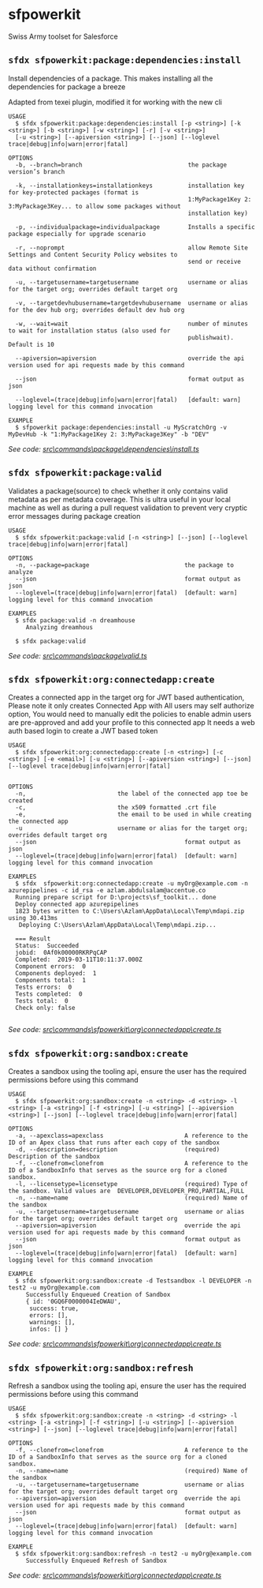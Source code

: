 sfpowerkit
==========

Swiss Army toolset for Salesforce

## `sfdx sfpowerkit:package:dependencies:install`

Install dependencies of a package. This makes installing all the dependencies for package a breeze

Adapted from texei plugin, modified it for working with the new cli

```
USAGE
  $ sfdx sfpowerkit:package:dependencies:install [-p <string>] [-k <string>] [-b <string>] [-w <string>] [-r] [-v <string>] 
  [-u <string>] [--apiversion <string>] [--json] [--loglevel trace|debug|info|warn|error|fatal]

OPTIONS
  -b, --branch=branch                              the package version’s branch

  -k, --installationkeys=installationkeys          installation key for key-protected packages (format is
                                                   1:MyPackage1Key 2: 3:MyPackage3Key... to allow some packages without
                                                   installation key)

  -p, --individualpackage=individualpackage        Installs a specific package especially for upgrade scenario

  -r, --noprompt                                   allow Remote Site Settings and Content Security Policy websites to
                                                   send or receive data without confirmation

  -u, --targetusername=targetusername              username or alias for the target org; overrides default target org

  -v, --targetdevhubusername=targetdevhubusername  username or alias for the dev hub org; overrides default dev hub org

  -w, --wait=wait                                  number of minutes to wait for installation status (also used for
                                                   publishwait). Default is 10

  --apiversion=apiversion                          override the api version used for api requests made by this command

  --json                                           format output as json

  --loglevel=(trace|debug|info|warn|error|fatal)   [default: warn] logging level for this command invocation

EXAMPLE
  $ sfpowerkit package:dependencies:install -u MyScratchOrg -v MyDevHub -k "1:MyPackage1Key 2: 3:MyPackage3Key" -b "DEV"
```

_See code: [src\commands\package\dependencies\install.ts](https://github.com/azlam-abdulsalam/sfpowerkit/blob/v1.0.0/src\commands\sfpowerkit\package\dependencies\install.ts)_

## `sfdx sfpowerkit:package:valid`

Validates a package(source) to check whether it only contains valid metadata as per metadata coverage.
This is ultra useful in your local machine as well as during a pull request validation to prevent very cryptic error messages during package creation

```
USAGE
  $ sfdx sfpowerkit:package:valid [-n <string>] [--json] [--loglevel trace|debug|info|warn|error|fatal]

OPTIONS
  -n, --package=package                           the package to analyze
  --json                                          format output as json
  --loglevel=(trace|debug|info|warn|error|fatal)  [default: warn] logging level for this command invocation

EXAMPLES
  $ sfdx package:valid -n dreamhouse
     Analyzing dreamhous
  
  $ sfdx package:valid

```

_See code: [src\commands\package\valid.ts](https://github.com/azlam-abdulsalam/sfpowerkit/blob/v1.0.0/src\commands\sfpowerkit\package\valid.ts)_

## `sfdx sfpowerkit:org:connectedapp:create `

Creates a connected app in the target org for JWT based authentication,
Please note it only creates Connected App with All users may self authorize option, You would need to manually edit the policies to enable admin users are pre-approved and add your profile to this connected app
It needs a web auth based login to create a JWT based token

```
USAGE
  $ sfdx sfpowerkit:org:connectedapp:create [-n <string>] [-c <string>] [-e <email>] [-u <string>] [--apiversion <string>] [--json] [--loglevel trace|debug|info|warn|error|fatal]


OPTIONS
  -n,                          the label of the connected app toe be created
  -c,                          the x509 formatted .crt file 
  -e,                          the email to be used in while creating the connected app
  -u                           username or alias for the target org; overrides default target org
  --json                                          format output as json
  --loglevel=(trace|debug|info|warn|error|fatal)  [default: warn] logging level for this command invocation

EXAMPLES
  $ sfdx  sfpowerkit:org:connectedapp:create -u myOrg@example.com -n azurepipelines -c id_rsa -e azlam.abdulsalam@accentue.co
  Running prepare script for D:\projects\sf_toolkit... done
  Deploy connected app azurepipelines
  1823 bytes written to C:\Users\Azlam\AppData\Local\Temp\mdapi.zip using 30.413ms
   Deploying C:\Users\Azlam\AppData\Local\Temp\mdapi.zip...

  === Result
  Status:  Succeeded
  jobid:  0Af0k00000RKRPqCAP
  Completed:  2019-03-11T10:11:37.000Z
  Component errors:  0
  Components deployed:  1
  Components total:  1
  Tests errors:  0
  Tests completed:  0
  Tests total:  0
  Check only: false


```

_See code: [src\commands\sfpowerkit\org\connectedapp\create.ts](https://github.com/azlam-abdulsalam/sfpowerkit/blob/v1.1.1/src\commands\sfpowerkit\org\connectedapp\create.ts)_


## `sfdx sfpowerkit:org:sandbox:create `

Creates a sandbox using the tooling api, ensure the user has the required permissions before using this command

```
USAGE
  $ sfdx sfpowerkit:org:sandbox:create -n <string> -d <string> -l <string> [-a <string>] [-f <string>] [-u <string>] [--apiversion <string>] [--json] [--loglevel trace|debug|info|warn|error|fatal]

OPTIONS
  -a, --apexclass=apexclass                       A reference to the ID of an Apex class that runs after each copy of the sandbox
  -d, --description=description                   (required) Description of the sandbox
  -f, --clonefrom=clonefrom                       A reference to the ID of a SandboxInfo that serves as the source org for a cloned sandbox.
  -l, --licensetype=licensetype                   (required) Type of the sandbox. Valid values are  DEVELOPER,DEVELOPER_PRO,PARTIAL,FULL
  -n, --name=name                                 (required) Name of the sandbox
  -u, --targetusername=targetusername             username or alias for the target org; overrides default target org
  --apiversion=apiversion                         override the api version used for api requests made by this command
  --json                                          format output as json
  --loglevel=(trace|debug|info|warn|error|fatal)  [default: warn] logging level for this command invocation

EXAMPLE
  $ sfdx sfpowerkit:org:sandbox:create -d Testsandbox -l DEVELOPER -n test2 -u myOrg@example.com
     Successfully Enqueued Creation of Sandbox
     { id: '0GQ6F0000004IeDWAU',
      success: true,
      errors: [],
      warnings: [],
      infos: [] }
```  
_See code: [src\commands\sfpowerkit\org\connectedapp\create.ts](https://github.com/azlam-abdulsalam/sfpowerkit/blob/v1.3.0/src/commands\sfpowerkit\org\sabdbox\create.ts)_


## `sfdx sfpowerkit:org:sandbox:refresh `

Refresh a sandbox using the tooling api, ensure the user has the required permissions before using this command

```
USAGE
  $ sfdx sfpowerkit:org:sandbox:create -n <string> -d <string> -l <string> [-a <string>] [-f <string>] [-u <string>] [--apiversion <string>] [--json] [--loglevel trace|debug|info|warn|error|fatal]

OPTIONS
  -f, --clonefrom=clonefrom                       A reference to the ID of a SandboxInfo that serves as the source org for a cloned sandbox.
  -n, --name=name                                 (required) Name of the sandbox
  -u, --targetusername=targetusername             username or alias for the target org; overrides default target org
  --apiversion=apiversion                         override the api version used for api requests made by this command
  --json                                          format output as json
  --loglevel=(trace|debug|info|warn|error|fatal)  [default: warn] logging level for this command invocation

EXAMPLE
  $ sfdx sfpowerkit:org:sandbox:refresh -n test2 -u myOrg@example.com
     Successfully Enqueued Refresh of Sandbox
```  
_See code: [src\commands\sfpowerkit\org\connectedapp\create.ts](https://github.com/azlam-abdulsalam/sfpowerkit/blob/v1.3.0/src\commands\sfpowerkit\org\sabdbox\refresh.ts)_